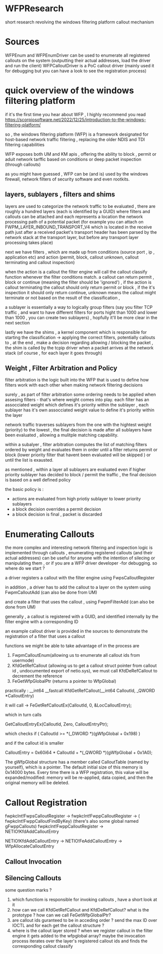 # WFPResearch
short research revolving the windows filtering platform callout mechanism 

# Sources 
WFPEnum and WFPEnumDriver can be used to enumerate all registered callouts on the system (outputting their actual addresses, load the driver and run the client) 
WFPCalloutDriver is a PoC callout driver (mainly used it for debugging but you can have a look to see the registration process) 

# quick overview of the windows filtering platform 
if it's the first time you hear about WFP , I highly recommend you read https://scorpiosoftware.net/2022/12/25/introduction-to-the-windows-filtering-platform/ 

so , the windows filtering platform (WFP) is a framework designated for host-based network traffic filtering , replacing the older NDIS and TDI filtering capabilities 

WFP exposes both UM and KM apis , offering the ability to block , permit or aduit network tarffic based on conditions or deep packet inspection (through callouts)  

as you might have guessed , WFP can be (and is) used by the windows firewall, network filters of security software and even rootkits.

## layers, sublayers , filters and shims 
layers are used to categorize the network traffic to be evaluated , there are roughly a hundred layers (each is identified by a GUID) where filters and callouts can be attached and each represents a location the network processing path of a potential packet (for example you can attach on FWPM_LAYER_INBOUND_TRANSPORT_V4 which is  located in the receive path just after a received packet's transport header has been parsed by the network stack at the transport layer, but before any transport layer processing takes place) 

next we have filters , which are made up from conditions (source port , ip , application etc) and action (permit, block, callout unknown, callout terminating and callout inspection) 

when the action is a callout the filter engine will call the callout classify function whenever the filter conditions match.
a callout can return permit , block or continue (meaning the filter should be 'ignored') , if the action is callout terminating the callout should only return permit or block , if the it's inspection it should only return continue, unknown means the callout might terminate or not based on the result of the classification , 

a sublayer is essentially a way to logically group filters (say you filter TCP traffic , and want to have different filters for ports hight than 1000 and lower than 1000 , you can create two sublayers) , hopfully it'll be more clear in the next section 

lastly we have the shims , a kernel component which is responsible for starting the classification -> applying the correct filters, potentially callouts to , at the end , make a decision regarding allowing / blocking the packet , the shim is called by the tcpip driver when a packet arrives at the network stack (of course , for each layer it goes through) 

## Weight , Filter Arbitration and Policy 
filter arbitration is the logic built into the WFP that is used to define how filters work with each other when making network filtering decisions 

surely , as part of filter arbitration some ordering needs to be applied when assesing filters - that's where weight comes into play. 
each filter has an assocciated weight which defines it's priority within the sublayer , each sublayer has it's own assocciated weight value to define it's priority within the layer 

network traffic traverses sublayers from the one with the hightest weight (priority) to the lowest , the final decision is made after all sublayers have been evaluated , allowing a mulitple matching capability. 

within a subalyer , filter arbitration computes the list of matching filters ordered by weight and evaluates them in order until a filter returns permit or block (lower priority filter that havent been evaluated will be skipped ) or until the list is exausted. 

as mentioned , within a layer all sublayers are evaluated even if higher priority sublayer has decided to block / permit the traffic , the final decision is based on a well defined policy 

the basic policy is :
* actions are evaluated from high priotiy sublayer to lower priority sublayers
* a block decision overrides a permit decision
* a block decision is final , packet is discarded


# Enumerating Callouts  
the more complex and interesting network filtering and inspection logic is implemented through callouts , enumerating registered callouts (and their actual addresses) can be useful for anyone with the intention of silecing or manipulating them , or if you are a WFP driver developer -for debugging.  so where do we start ?  

a driver registers a callout with the filter engine using FwpsCalloutRegister

in addition , a driver has to add the callout to a layer on the system using FwpmCalloutAdd (can also be done from UM)

and create a filter that uses the callout , using FwpmFilterAdd (can also be done from UM) 

generally , a callout is registered with a GUID, and identified internally by the filter engine with a corresponding ID 

an example callout driver is provided in the sources to demonstrate the registration of a filter that uses a callout 



 functions we might be able to take advantage of in the process are 
1. FwpmCalloutEnum(allowing us to enumerate all callout ids from usermode)
2. KfdGetRefCallout (allowing us to get a callout struct pointer from callout id , undocumented export of netio.sys), we must call KfdDeRefCallout to decrement the reference
3. FeGetWfpGlobalPtr (returns a pointer to WfpGlobal)

practically : 
__int64 __fastcall KfdGetRefCallout(__int64 CalloutId, _QWORD *CalloutEntry) 

it will call -> FeGetRefCalloutEx(CalloutId, 0, &LocCalloutEntry); 

which in turn calls 

GetCalloutEntryEx(CalloutId, Zero, CalloutEntryPtr);

which checks 
 if ( CalloutId >= *(_DWORD *)(gWfpGlobal + 0x198) )

 and if the callout id is smaller 

 CalloutEntry = 0x60i64 * CalloutId + *(_QWORD *)(gWfpGlobal + 0x1A0);



The gWfpGlobal structure has a member called CalloutTable (named by yourself), which is a pointer. The default initial size of this memory is 0x14000 bytes.
Every time there is a WFP registration, this value will be expanded/modified: memory will be re-applied, data copied, and then the original memory will be deleted.


# Callout Registration 

fwpkclnt!FwpsCalloutRegister<X> -> fwpkclnt!FwppCalloutRegister -> ( fwpkclnt!FwppCalloutFindByKey) (there's also some global named gFwppCallouts)
fwpkclnt!FwppCalloutRegister -> NETIO!KfdAddCalloutEntry 

 NETIO!KfdAddCalloutEntry -> NETIO!FeAddCalloutEntry -> WfpAllocateCalloutEntry

## Callout Invocation 


## Silencing Callouts  
   
some question marks ?
1. which functiom is responsible for invoking callouts , have a short look at it
2. how can we call KfdGetRefCallout and KfdDeRefCallout? what is the prototype ? how can we call FeGetWfpGlobalPtr? 
3. are callout ids guranteed to be in acceding order ? send the max ID over IOCTL and for each get the callout structure ?
4. where is the callout layer stored ? when we register callout in the filter engine it gets added to the wfpglobal array? maybe the invocation process iterates over the layer's registered callout ids and finds the corresponding callout classify 

